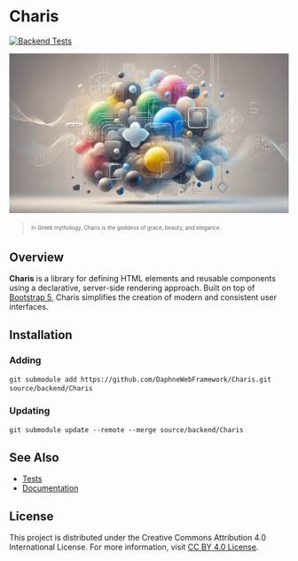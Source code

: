 # Charis

[![Backend Tests](https://github.com/DaphneWebFramework/CharisTest/actions/workflows/test-backend.yml/badge.svg)](https://github.com/DaphneWebFramework/CharisTest/actions/workflows/test-backend.yml)

![](assets/masthead.png)

> <sub><sup>In Greek mythology, Charis is the goddess of grace, beauty, and elegance.</sup></sub>

## Overview

**Charis** is a library for defining HTML elements and reusable components using a declarative, server-side rendering approach. Built on top of [Bootstrap 5](https://getbootstrap.com/), Charis simplifies the creation of modern and consistent user interfaces.

## Installation

### Adding

```
git submodule add https://github.com/DaphneWebFramework/Charis.git source/backend/Charis
```

### Updating

```
git submodule update --remote --merge source/backend/Charis
```

## See Also

- [Tests](https://github.com/DaphneWebFramework/CharisTest)
- [Documentation](https://github.com/DaphneWebFramework/Documentation/blob/main/Charis/README.md)

## License

This project is distributed under the Creative Commons Attribution 4.0 International License. For more information, visit [CC BY 4.0 License](https://creativecommons.org/licenses/by/4.0/).
